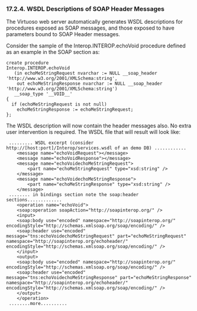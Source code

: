 <div>

<div>

<div>

<div>

### 17.2.4. WSDL Descriptions of SOAP Header Messages

</div>

</div>

</div>

The Virtuoso web server automatically generates WSDL descriptions for
procedures exposed as SOAP messages, and those exposed to have
parameters bound to SOAP Header messages.

Consider the sample of the Interop.INTEROP.echoVoid procedure defined as
an example in the SOAP section as:

``` programlisting
create procedure
Interop.INTEROP.echoVoid
   (in echoMeStringRequest nvarchar := NULL __soap_header 'http://www.w3.org/2001/XMLSchema:string',
    out echoMeStringResponse nvarchar := NULL __soap_header 'http://www.w3.org/2001/XMLSchema:string')
   __soap_type '__VOID__'
{
  if (echoMeStringRequest is not null)
    echoMeStringResponse := echoMeStringRequest;
};
```

The WSDL description will now contain the header messages also. No extra
user intervention is required. The WSDL file that will result will look
like:

``` programlisting
 ......... WSDL excerpt (consider http://[host:port]/Interop/services.wsdl of an demo DB) ............
    <message name="echoVoidRequest"></message>
    <message name="echoVoidResponse"></message>
    <message name="echoVoidechoMeStringRequest">
        <part name="echoMeStringRequest" type="xsd:string" />
    </message>
    <message name="echoVoidechoMeStringResponse">
        <part name="echoMeStringResponse" type="xsd:string" />
    </message>
 ........ in bindings section note the soap:header sections.............
    <operation name="echoVoid">
    <soap:operation soapAction="http://soapinterop.org/" />
    <input>
    <soap:body use="encoded" namespace="http://soapinterop.org/" encodingStyle="http://schemas.xmlsoap.org/soap/encoding/" />
    <soap:header use="encoded" message="tns:echoVoidechoMeStringRequest" part="echoMeStringRequest" namespace="http://soapinterop.org/echoheader/" encodingStyle="http://schemas.xmlsoap.org/soap/encoding/" />
    </input>
    <output>
    <soap:body use="encoded" namespace="http://soapinterop.org/" encodingStyle="http://schemas.xmlsoap.org/soap/encoding/" />
    <soap:header use="encoded" message="tns:echoVoidechoMeStringResponse" part="echoMeStringResponse" namespace="http://soapinterop.org/echoheader/" encodingStyle="http://schemas.xmlsoap.org/soap/encoding/" />
    </output>
    </operation>
 ........more..........
 
```

</div>
